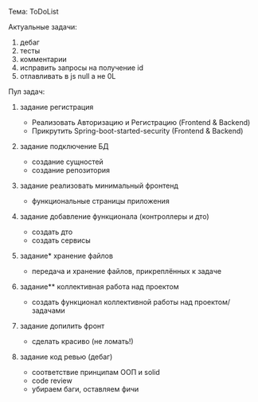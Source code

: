 Тема: ToDoList

Актуальные задачи:
1. дебаг
2. тесты
3. комментарии
4. исправить запросы на получение id
5. отлавливать в js null а не 0L


Пул задач:
1.  задание регистрация
      * Реализовать Авторизацию и Регистрацию (Frontend & Backend)  
      * Прикрутить Spring-boot-started-security (Frontend & Backend)


2.  задание подключение БД
      * создание сущностей
      * создание репозитория


3.  задание реализовать минимальный фронтенд
      * функциональные страницы приложения


4.  задание добавление функционала (контроллеры и дто)
      * создать дто
      * создать сервисы

5.  задание* хранение файлов
      * передача и хранение файлов, прикреплённых к задаче


6.  задание** коллективная работа над проектом
      * создать функционал коллективной работы над проектом/задачами


7.  задание допилить фронт
      * сделать красиво (не ломать!)


8.  задание код ревью (дебаг)
      * соответствие принципам ООП и solid
      * code review
      * убираем баги, оставляем фичи
